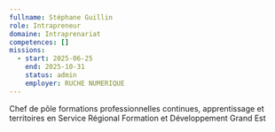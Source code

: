 ```yaml
---
fullname: Stéphane Guillin
role: Intrapreneur
domaine: Intraprenariat
competences: []
missions:
  - start: 2025-06-25
    end: 2025-10-31
    status: admin
    employer: RUCHE NUMERIQUE
---
```

Chef de pôle formations professionnelles continues, apprentissage et territoires en Service Régional Formation et Développement Grand Est
